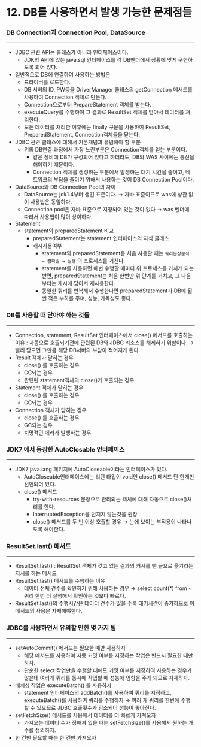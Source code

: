 # 12. DB를 사용하면서 발생 가능한 문제점들

### DB Connection과 Connection Pool, DataSource

---

- JDBC 관련 API는 클래스가 아니라 인터페이스이다.
    - JDK의 API에 있는 java.sql 인터페이스를 각 DB벤더에서 상황에 맞게 구현하도록 되어 있다.
- 일반적으로 DB에 연결하여 사용하는 방법은
    - 드라이버를 로드한다.
    - DB 서버의 ID, PW등을 DriverManager 클래스의 getConnection 메서드를 사용하여 Connection 객체로 만든다.
    - Connection으로부터 PrepareStatement 객체를 받는다.
    - executeQuery를 수행하여 그 결과로 ResultSet 객체를 받아서 데이터를 처리한다.
    - 모든 데이터를 처리한 이후에는 finally 구문을 사용하여 ResultSet, PreparedStatement, Connection객체들을 닫는다.
- JDBC 관련 클래스에 대해서 기본개념과 유념해야 할 부분
    - 위의 DB연결 과정에서 가장 느린부분은 Connection객체를 얻는 부분이다.
        - 같은 장비에 DB가 구성되어 있다고 하더라도, DB와 WAS 사이에는 통신을 해야하기 때문이다.
        - Connection 객체를 생성하는 부분에서 발생하는 대기 시간을 줄이고, 네트워크의 부담을 줄이기 위해서 사용하는 것이 DB Connection Pool이다.
- DataSource와 DB Connection Pool의 차이
    - DataSource는 jdk1.4부터 생긴 표준이다. → 자바 표준이므로 was에 상관 없이 사용법은 동일하다.
    - Connection pool은 자바 표준으로 지정되어 있는 것이 없다 → was 벤더에 따라서 사용법이 많이 상이하다.
- Statement
    - statement와 preparedStatement 비교
        - preparedStatement는 statement 인터페이스의 자식 클래스
        - 캐시사용여부
            - statement와 preparedStatement를 처음 사용할 때는 `쿼리문장분석 → 컴파일 → 실행` 의 프로세스를 거친다.
            - statement를 사용하면 매번 수행할 때마다 위 프로세스를 거치게 되는 반면, preparedStatement는 처음 한번만 위 단계를 거치고, 그 다음부터는 캐시에 담아서 재사용한다.
            - 동일한 쿼리를 반복해서 수행한다면 preparedStatement가 DB에 훨씬 적은 부하를 주며, 성능, 가독성도 좋다.
            

### DB를 사용할 때 닫아야 하는 것들

---

- Connection, statement, ResultSet 인터페이스에서 close() 메서드를 호출하는 이유 : 자동으로 호출되기전에 관련된 DB와 JDBC 리소스를 해제하기 위함이다. → 빨리 닫으면 그만큼 해당 DB서버의 부담이 적어지게 된다.
- Result 객체가 닫히는 경우
    - close() 를 호출하는 경우
    - GC되는 경우
    - 관련된 statement객체의 close()가 호출되는 경우
- Statement 객체가 닫히는 경우
    - close() 를 호출하는 경우
    - GC되는 경우
- Connection 객체가 닫히는 경우
    - close() 를 호출하는 경우
    - GC되는 경우
    - 치명적인 에러가 발생하는 경우

### JDK7 에서 등장한 AutoClosable 인터페이스

---

- JDK7 java.lang 패키지에 AutoCloseable이라는 인터페이스가 있다.
    - AutoCloseable인터페이스에는 리턴 타입이 void인 close() 메서드 단 한개만 선언되어 있다.
    - close() 메서드
        - try-with-resources 문장으로 관리되는 객체에 대해 자동으로 close()처리를 한다.
        - InterruptedException을 던지지 않는것을 권장
        - close() 메서드를 두 번 이상 호출할 경우 → 눈에 보이는 부작용이 나타나도록 해야한다.

### ResultSet.last() 메서드

---

- ResultSet.last() : ResultSet 객체가 갖고 있는 결과의 커서를 맨 끝으로 옮기라는 지시를 하는 메서드
- ResultSet.last() 메서드를 수행하는 이유
    - 데이터 전체 건수를 확인하기 위해 사용하는 경우 → select count(*) from ~ 쿼리 한번 더 실행해서 확인하는 것보다 빠르다.
- ResultSet.last()의 수행시간은 데이터 건수가 많을 수록 대기시간이 증가하므로 이 메서드의 사용은 자제해야한다.

### JDBC를 사용하면서 유의할 만한 몇 가지 팁

---

- setAutoCommit() 메서드는 필요한 때만 사용하자
    - 해당 메서드를 사용하여 자동 커밋 여부를 지정하는 작업은 반드시 필요한 때만 하자.
    - 단순한 select 작업만을 수행할 때에도 커밋 여부를 지정하여 사용하는 경우가 많은데 여러개 쿼리를 동시에 작업할 때 성능에 영향을 주게 되므로 자제하자.
- 배치성 작업은 executeBatch() 를 사용하자
    - statement 인터페이스의 addBatch()를 사용하여 쿼리를 지정하고, executeBatch()를 사용하여 쿼리를 수행하자 → 여러 개 쿼리를 한번에 수행할 수 있으므로 JDBC 호출횟수가 감소되어 성능이 좋아진다.
- setFetchSize() 메서드를 사용해서 데이터를 더 빠르게 가져오자
    - 가져오는 데이터 수가 정해져 있을 때는 setFetchSize()를 사용해서 원하는 개수를 정의하자.
- 한 건만 필요할 때는 한 건만 가져오자
